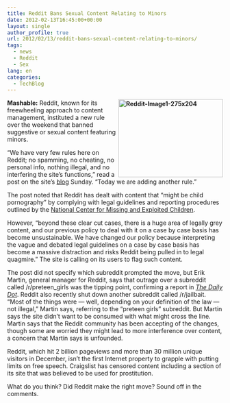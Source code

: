 ```yaml
---
title: Reddit Bans Sexual Content Relating to Minors
date: 2012-02-13T16:45:00+00:00
layout: single
author_profile: true
url: 2012/02/13/reddit-bans-sexual-content-relating-to-minors/
tags:
  - news
  - Reddit
  - Sex
lang: en
categories: 
  - TechBlog
---
```

**[<img title="Reddit-Image1-275x204" border="0" alt="Reddit-Image1-275x204" align="right" src="http://lh5.ggpht.com/-Nwam7e-WsoQ/Tzk3GGTXCeI/AAAAAAAAEvg/KK_ZAiDnvu4/Reddit-Image1-275x204_thumb.jpg?imgmax=800" width="244" height="182" />](http://lh4.ggpht.com/-Y-ovaw-WtAI/Tzk3C5z3FdI/AAAAAAAAEvY/cz4MEDKeTXA/s1600-h/Reddit-Image1-275x204%25255B2%25255D.jpg)Mashable:** Reddit, known for its freewheeling approach to content management, instituted a new rule over the weekend that banned suggestive or sexual content featuring minors. 

“We have very few rules here on Reddit; no spamming, no cheating, no personal info, nothing illegal, and no interfering the site’s functions,” read a post on the site’s [blog](http://www.reddit.com/r/blog/comments/pmj7f/a_necessary_change_in_policy/) Sunday. “Today we are adding another rule.” 

The post noted that Reddit has dealt with content that “might be child pornography” by complying with legal guidelines and reporting procedures outlined by the [National Center for Missing and Exploited Children](http://www.missingkids.com/missingkids/servlet/PageServlet?PageId=1504). 

However, “beyond these clear cut cases, there is a huge area of legally grey content, and our previous policy to deal with it on a case by case basis has become unsustainable. We have changed our policy because interpreting the vague and debated legal guidelines on a case by case basis has become a massive distraction and risks Reddit being pulled in to legal quagmire.” The site is calling on its users to flag such content. 

The post did not specify which subreddit prompted the move, but Erik Martin, general manager for Reddit, says that outrage over a subreddit called /r/preteen_girls was the tipping point, confirming a report in _[The Daily Dot](http://www.dailydot.com/news/reddit-digest-february-13-child-porn-aftermath/)_. Reddit also recently shut down another subreddit called /r/jailbait. “Most of the things were — well, depending on your definition of the law — not illegal,” Martin says, referring to the “preteen girls” subreddit. But Martin says the site didn’t want to be consumed with what might cross the line. Martin says that the Reddit community has been accepting of the changes, though some are worried they might lead to more interference over content, a concern that Martin says is unfounded. 

Reddit, which hit 2 billion pageviews and more than 30 million unique visitors in December, isn’t the first Internet property to grapple with putting limits on free speech. Craigslist has censored content including a section of its site that was believed to be used for prostitution. 

What do you think? Did Reddit make the right move? Sound off in the comments.